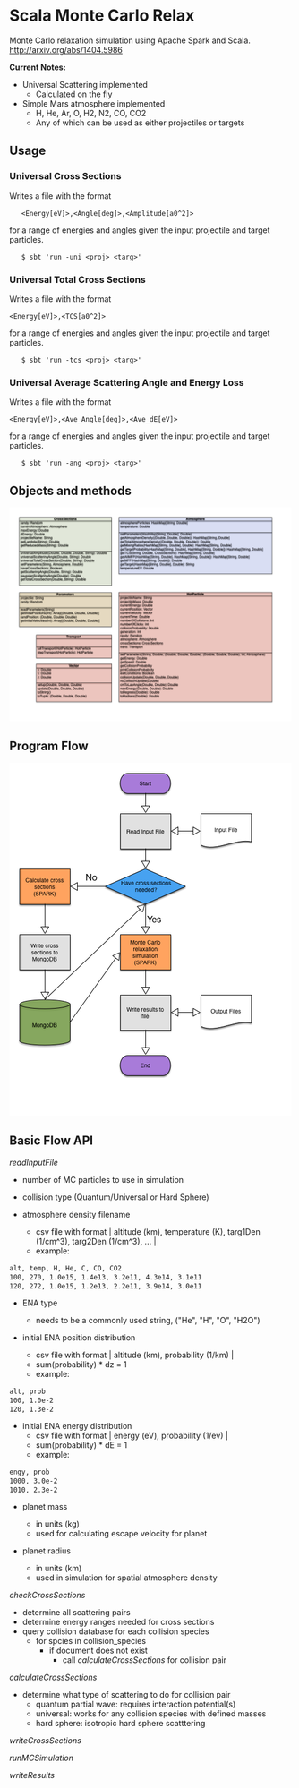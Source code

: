 # Scala Monte Carlo Relax
Monte Carlo relaxation simulation using Apache Spark and Scala.
http://arxiv.org/abs/1404.5986

**Current Notes:**

* Universal Scattering implemented
  * Calculated on the fly
* Simple Mars atmosphere implemented
  * H, He, Ar, O, H2, N2, CO, CO2
  * Any of which can be used as either projectiles or targets


## Usage
### Universal Cross Sections
Writes a file with the format

```
   <Energy[eV]>,<Angle[deg]>,<Amplitude[a0^2]>
```

for a range of energies and angles given the input projectile and target particles.

```
   $ sbt 'run -uni <proj> <targ>'
```
### Universal Total Cross Sections
Writes a file with the format

```
<Energy[eV]>,<TCS[a0^2]>
```

for a range of energies and angles given the input projectile and target particles.

```
   $ sbt 'run -tcs <proj> <targ>'
```
### Universal Average Scattering Angle and Energy Loss
Writes a file with the format

```
<Energy[eV]>,<Ave_Angle[deg]>,<Ave_dE[eV]>
```

for a range of energies and angles given the input projectile and target particles.

```
   $ sbt 'run -ang <proj> <targ>'
```

## Objects and methods
![Object Diagrams](./documentation/Object_Diagrams.png)

## Program Flow 
![Flow Diagram](./documentation/OverallFlow.png)

## Basic Flow API
_readInputFile_

* number of MC particles to use in simulation

* collision type (Quantum/Universal or Hard Sphere)

* atmosphere density filename
  * csv file with format | altitude (km), temperature (K), targ1Den (1/cm^3), targ2Den (1/cm^3), ... | 
  * example:

```
alt, temp, H, He, C, CO, CO2
100, 270, 1.0e15, 1.4e13, 3.2e11, 4.3e14, 3.1e11
120, 272, 1.0e15, 1.2e13, 2.2e11, 3.9e14, 3.0e11
```

* ENA type
  * needs to be a commonly used string, ("He", "H", "O", "H2O")

* initial ENA position distribution
  * csv file with format | altitude (km), probability (1/km) |
  * sum(probability) * dz = 1
  * example:

```
alt, prob
100, 1.0e-2
120, 1.3e-2
```

* initial ENA energy distribution
  * csv file with format | energy (eV), probability (1/ev) |
  * sum(probability) * dE = 1
  * example:

```
engy, prob
1000, 3.0e-2
1010, 2.3e-2
```

* planet mass
  * in units (kg)
  * used for calculating escape velocity for planet

* planet radius
  * in units (km)
  * used in simulation for spatial atmosphere density

_checkCrossSections_

* determine all scattering pairs
* determine energy ranges needed for cross sections
* query collision database for each collision species
  * for spcies in collision_species
    * if document does not exist
      * call _calculateCrossSections_ for collision pair

_calculateCrossSections_

* determine what type of scattering to do for collision pair
  * quantum partial wave: requires interaction potential(s)
  * universal: works for any collision species with defined masses
  * hard sphere: isotropic hard sphere scatttering


_writeCrossSections_

_runMCSimulation_

_writeResults_
